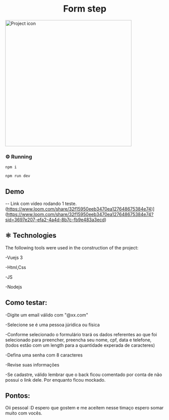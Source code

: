 <h1 align="center">Form step</h1>
<img src="https://media3.giphy.com/media/YWUpVw86AtIbe/giphy.gif?cid=ecf05e47un9kqcygnvnkdswyj6v8mmgn2f3d4fuijs7d1fg7&rid=giphy.gif&ct=g" width="400" alt="Project icon">

### ⚙️ Running
```
npm i
```
```
npm run dev
```
## Demo
-- Link com video rodando 1 teste.
(https://www.loom.com/share/32f15950eeb3470ea127648675384e74)](https://www.loom.com/share/32f15950eeb3470ea127648675384e74?sid=3697e207-efa2-4a4d-8b7c-fb9e483a3ecd)

## ⚛️ Technologies
The following tools were used in the construction of the project:

-Vuejs 3

-Html,Css

-JS

-Nodejs

## Como testar:

-Digite um email válido com "@xx.com"

-Selecione se é uma pessoa júridica ou física

-Conforme selecionado o formulário trará os dados referentes ao que foi selecionado para preencher, preencha seu nome, cpf, data e telefone, (todos estão com um length para a quantidade experada de caracteres)

-Defina uma senha com 8 caracteres

-Revise suas informações

-Se cadastre, válido lembrar que o back ficou comentado por conta de não possui o link dele. Por enquanto ficou mockado.

## Pontos:
Oii pessoal :D espero que gostem e me aceitem nesse timaço espero somar muito com vocês.
